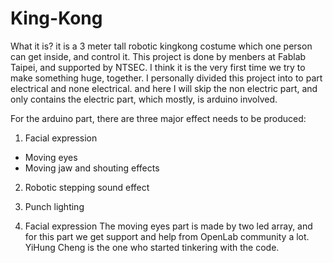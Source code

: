 # King-Kong 

What it is?
it is a 3 meter tall robotic kingkong costume which one person can get inside, and control it. This project is done by menbers at Fablab Taipei, and supported by NTSEC. I think it is the very first time we try to make something huge, together. I personally divided this project into to part electrical and none electrical. and here I will skip the non electric part, and only contains the electric part, which mostly, is arduino involved.

For the arduino part, there are three major effect needs to be produced:
1) Facial expression
  - Moving eyes
  - Moving jaw and shouting effects
2) Robotic stepping sound effect
3) Punch lighting

1) Facial expression
The moving eyes part is made by two led array, and for this part we get support and help from OpenLab community a lot. YiHung Cheng is the one who started tinkering with the code. 

